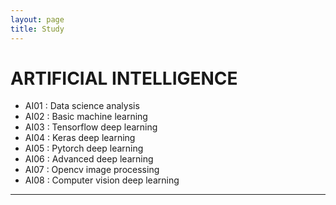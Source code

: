 ```yaml
---
layout: page
title: Study
---
```


<div class="introduction">
<h1>ARTIFICIAL INTELLIGENCE</h1>
<ul>
  <li>AI01 : Data science analysis</li>
  <li>AI02 : Basic machine learning</li>
  <li>AI03 : Tensorflow deep learning</li>
  <li>AI04 : Keras deep learning</li>
  <li>AI05 : Pytorch deep learning</li>
  <li>AI06 : Advanced deep learning</li>
  <li>AI07 : Opencv image processing</li>
  <li>AI08 : Computer vision deep learning</li>
</ul>
</div>
<hr>
